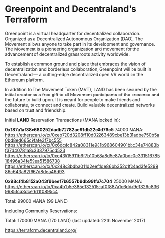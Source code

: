 # Greenpoint and Decentraland's Terraform

Greenpoint is a virtual headquarter for decentralized collaboration. Organized as a Decentralized Autonomous Organization (DAO), The Movement allows anyone to take part in its development and governance. The Movement is a pioneering organization and movement for the advancement of decentralized grassroots activity worldwide. 

To establish a common ground and place that embraces the vision of decentralization and borderless collaboration, Greenpoint will be built in Decentraland — a cutting-edge decentralized open VR world on the Ethereum platform.

In addition to The Movement Token (MVT), LAND has been secured by the initial creator as a free gift to all Movement participants of the presence and the future to build upon. It is meant for people to make friends and collaborate, to connect and create. Build valuable decentralized networks based on trust and friendship.

Initial **LAND** Reservation Transactions (MANA locked in):

**0x187a1af38e680252dadb72782ae91db22c8d76c5**
74000 MANA:
https://etherscan.io/tx/0xeb720d3208ff10d02263489cbe13b31adbe750b5a0bd8ed665c9fafe3f7bc555
https://etherscan.io/tx/0x6dcdc842a08311e981b968604901bbc34e74883bf37d40781a8c3337975cd523
https://etherscan.io/tx/0xe43515911b6f7b10b68a8d5e87a0bde0c33151678518496a34fe59ea51586738
https://etherscan.io/tx/0x248c3bdba011d2eefdde86bb352c1f34ad3fe529986c643a82f967d8dea46d93

**0x98cf4b8152a043f9beef7b6557b9db99ffa7c704**
25000 MANA:
https://etherscan.io/tx/0xa4b1b5e385e132515eaf0f887a1c6dda9e1326c8369985fca3dcef611f0895c4

Total: 99000 MANA (99 LAND)

Including Community Reservations:

Total: 170000 MANA (170 LAND) (last updated: 22th November 2017)

https://terraform.decentraland.org/
